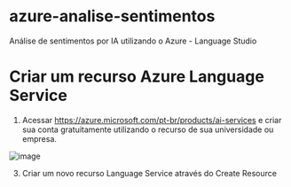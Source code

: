 # azure-analise-sentimentos
Análise de sentimentos por IA utilizando o Azure - Language Studio


# Criar um recurso Azure Language Service
1. Acessar https://azure.microsoft.com/pt-br/products/ai-services e criar sua conta gratuitamente utilizando o recurso de sua universidade ou empresa.

![image](https://github.com/user-attachments/assets/2f446bc7-6dcb-4e21-8b53-01a58722f5ca)

3. Criar um novo recurso Language Service através do Create Resource

   
